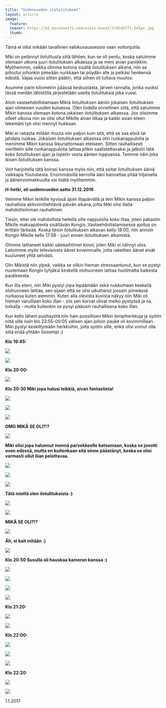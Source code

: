 ```yaml
---
title: "Uudenvuoden ilotulitukset"
layout: article
image:
  feature:
  teaser: https://b2.minimuutti.com/mikin-kuvat/3/DS45771-245px.jpg
  thumb:
---
```


Tämä ei ollut mikään tavallinen valokuvaussessio vaan voitonjuhla.

Miki on pelännyt ilotulitusta siitä lähtien, kun se oli pentu, koska satuimme olemaan ulkona juuri ilotulituksen alkaessa ja se meni aivan paniikkiin. Myöhemmin, vaikka olimme kotona sisällä ilotulituksen aikana, niin se piiloutui johonkin pimeään nurkkaan tai pöydän alle ja pelkäsi henkensä edestä. Vajaa vuosi sitten päätin, että siihen oli tultava muutos.

Asumme parin kilometrin päässä keskustasta, järven rannalla, jonka vuoksi tässä meidän lähistöllä järjestetään useita ilotulituksia joka vuosi.

Aloin vastaehdollistamaan Mikiä ilotulituksen ääniin jokaisen ilotulituksen ajan viimeisen vuoden kuluessa. Olen todella onnellinen siitä, että satuimme Mikin kanssa olemaan kotona jokaisen ilotulituksen alkaessa. Jos olisimme olleet ulkona niin se olisi ollut Mikille aivan liikaa ja kaikki asian eteen tekemäni työ olisi mennyt hukkaan.

Miki ei rakasta mitään muuta niin paljon kuin sitä, että se saa etsiä tai jahdata ruokaa. Jokaisen ilotulituksen alkaessa otin ruokanappuloita ja menimme Mikin kanssa ikkunattomaan eteiseen. Sitten rauhallisesti vierittelin sille ruokanappuloita lattiaa pitkin saalistettavaksi ja jatkoin tätä koko ilotulituksen ajan ja lopetin vasta äänten loppuessa. Teimme näin joka ikisen ilotulituksen kanssa.

Voit harjoitella tätä koirasi kanssa myös niin, että soitat ilotulituksen ääniä vaikkapa Youtubesta. Ensimmäisillä kerroilla ääni kannattaa pitää hiljaisella ja äänenvoimakkuutta voi lisätä myöhemmin.

**H-hetki, eli uudenvuoden aatto 31.12.2016**

Veimme Mikin lenkille hyvissä ajoin iltapäivällä ja tein Mikin kanssa paljon rauhallisia aktivointitehtäviä päivän aikana, jotta Miki olisi illalla mahdollisimman rauhallinen.

Tiesin, ettei ole mahdollista heitellä sille nappuloita koko iltaa, joten pakastin Mikille maksapateeta sisältävän Kongin. Vastaehdollistamisessa ajoitus on erittäin tärkeää. Koska tiesin ilotulituksen alkavan kello 18:00, niin annoin Kongin Mikille kello 17:58 - juuri ennen ilotulituksen alkamista.

Olimme laittaneet kaikki sälekaihtimet kiinni, joten Miki ei nähnyt ulos. Laitoimme myös televisiosta äänet kovemmalle, jotta rakettien äänet eivät kuuluneet yhtä selvästi.

Olin Mikistä niin ylpeä, vaikka se olikin hieman stressaantunut, kun se pystyi nuolemaan Kongin tyhjäksi keskellä olohuoneen lattiaa huolimatta kaikesta paukkeesta.

Kun ilta eteni, niin Miki pystyi jopa lepäämään sekä nukkumaan keskellä olohuoneen lattiaa, sen sijaan että se olisi uikuttanut jossain pimeässä nurkassa kuten aiemmin. Kuten alla olevista kuvista näkyy niin Miki oli hieman varuillaan koko illan - siis sen korvat olivat melko pystyssä ja ns. tutkalla - mutta kuitenkin se pysyi pääosin rauhallisena koko illan.  

Kun kello läheni puoltayötä niin hain pussillisen Mikin lempiherkkuja ja syötin niitä sille noin klo 23:55-00:05 välisen ajan jolloin pauke oli kovimmillaan. Miki pystyi keskittymään herkkuihin, joita syötin sille, enkä olisi voinut olla siitä enää yhtään iloisempi :)

**Klo 19:45:**

![](https://b2.minimuutti.com/mikin-kuvat/3/DS45547-800px.jpg)

![](https://b2.minimuutti.com/mikin-kuvat/3/DS45596-800px.jpg)

**Klo 20:00:**

![](https://b2.minimuutti.com/mikin-kuvat/3/DS45592-800px.jpg)

**Klo 20:30 Miki jopa halusi leikkiä, aivan fantastista!**

![](https://b2.minimuutti.com/mikin-kuvat/3/DS45666-800px.jpg)

![](https://b2.minimuutti.com/mikin-kuvat/3/DS45674-800px.jpg)

![](https://b2.minimuutti.com/mikin-kuvat/3/DS45694-800px.jpg)

**OMG MIKÄ SE OLI?!?**

![](https://b2.minimuutti.com/mikin-kuvat/3/DS45714-800px.jpg)

**Miki olisi jopa halunnut mennä parvekkeelle katsomaan, koska se jonotti oven edessä, mutta en kuitenkaan sitä sinne päästänyt, koska se olisi varmasti ollut liian pelottavaa.**

![](https://b2.minimuutti.com/mikin-kuvat/3/DS45726-800px.jpg)

![](https://b2.minimuutti.com/mikin-kuvat/3/DS45729-800px.jpg)

![](https://b2.minimuutti.com/mikin-kuvat/3/DS45743-800px.jpg)

**Tätä mieltä olen ilotulituksista :)**

![](https://b2.minimuutti.com/mikin-kuvat/3/DS45736-800px.jpg)

![](https://b2.minimuutti.com/mikin-kuvat/3/DS45772-800px.jpg)

**MIKÄ SE OLI?!?**

![](https://b2.minimuutti.com/mikin-kuvat/3/DS45755-800px.jpg)

**Äh, ei kait mitään :)**

![](https://b2.minimuutti.com/mikin-kuvat/3/DS45771-800px.jpg)

**Klo 20:50 Susulla oli hauskaa kameran kanssa :)**

![](https://b2.minimuutti.com/mikin-kuvat/3/DS45809-800px.jpg)

![](https://b2.minimuutti.com/mikin-kuvat/3/DS45812-800px.jpg)

![](https://b2.minimuutti.com/mikin-kuvat/3/DS45815-800px.jpg)

![](https://b2.minimuutti.com/mikin-kuvat/3/DS45817-800px.jpg)

**Klo 21:20:**

![](https://b2.minimuutti.com/mikin-kuvat/3/DS45833-800px.jpg)

![](https://b2.minimuutti.com/mikin-kuvat/3/DS45868-800px.jpg)

**Klo 22:00:**

![](https://b2.minimuutti.com/mikin-kuvat/3/DS45879-800px.jpg)

![](https://b2.minimuutti.com/mikin-kuvat/3/DS45889-800px.jpg)

![](https://b2.minimuutti.com/mikin-kuvat/3/DS45891-800px.jpg)

**Klo 22:20:**

![](https://b2.minimuutti.com/mikin-kuvat/3/DS45910-800px.jpg)

![](https://b2.minimuutti.com/mikin-kuvat/3/DS45933-800px.jpg)

1.1.2017
